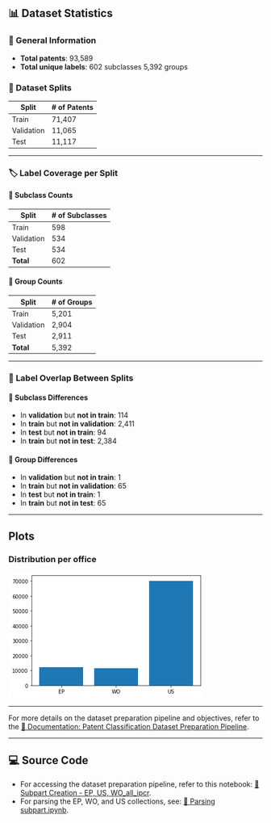## 📊 Dataset Statistics

### 🧾 General Information
- **Total patents**: 93,589  
- **Total unique labels**: 602 subclasses 5,392 groups 

### 📁 Dataset Splits
| Split       | # of Patents |
|-------------|--------------|
| Train       | 71,407       |
| Validation  | 11,065       |
| Test        | 11,117       |

---

### 🏷️ Label Coverage per Split

#### 🔹 Subclass Counts
| Split       | # of Subclasses |
|-------------|-----------------|
| Train       | 598             |
| Validation  | 534             |
| Test        | 534             |
| **Total**   | 602             |

#### 🔹 Group Counts
| Split       | # of Groups     |
|-------------|-----------------|
| Train       | 5,201           |
| Validation  | 2,904           |
| Test        | 2,911           |
| **Total**   | 5,392           |

---

### 🔄 Label Overlap Between Splits

#### 📌 Subclass Differences
- In **validation** but **not in train**: 114  
- In **train** but **not in validation**: 2,411  
- In **test** but **not in train**: 94  
- In **train** but **not in test**: 2,384  

#### 📌 Group Differences
- In **validation** but **not in train**: 1  
- In **train** but **not in validation**: 65  
- In **test** but **not in train**: 1  
- In **train** but **not in test**: 65  

---

## Plots
### Distribution per office
![Plot per office.png](Plot%20per%20office.png)

---

For more details on the dataset preparation pipeline and objectives, refer to the [📄 Documentation: Patent Classification Dataset Preparation Pipeline](https://github.com/cs1msa/WPIplus/tree/main/Collection%20Verticals%20(subsets)/%23HelloWorldSample2).

---

## 💻 Source Code

- For accessing the dataset preparation pipeline, refer to this notebook: [📄 Subpart Creation - EP, US, WO_all_ipcr](https://github.com/cs1msa/WPIplus/blob/main/Collection%20Verticals%20(subsets)/Source%20Code/Subpart%20Creation%20-%20EP%2C%20US%2C%20WO_all_ipcr.ipynb).
- For parsing the EP, WO, and US collections, see: [📄 Parsing subpart.ipynb](https://github.com/cs1msa/WPIplus/blob/main/Collection%20Verticals%20(subsets)/Source%20Code/Parsing%20subpart.ipynb).
